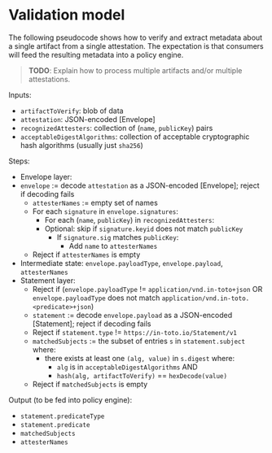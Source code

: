 # Validation model

The following pseudocode shows how to verify and extract metadata about a
single artifact from a single attestation. The expectation is that consumers
will feed the resulting metadata into a policy engine.

> **TODO**: Explain how to process multiple artifacts and/or multiple attestations.

Inputs:

-   `artifactToVerify`: blob of data
-   `attestation`: JSON-encoded [Envelope]
-   `recognizedAttesters`: collection of (`name`, `publicKey`) pairs
-   `acceptableDigestAlgorithms`: collection of acceptable cryptographic hash
    algorithms (usually just `sha256`)

Steps:

-   Envelope layer:
-   `envelope` := decode `attestation` as a JSON-encoded [Envelope];
        reject if decoding fails
    -   `attesterNames` := empty set of names
    -   For each `signature` in `envelope.signatures`:
        -   For each (`name`, `publicKey`) in `recognizedAttesters`:
        -   Optional: skip if `signature.keyid` does not match
            `publicKey`
            -   If `signature.sig` matches `publicKey`:
                -   Add `name` to `attesterNames`
    -   Reject if `attesterNames` is empty
-   Intermediate state: `envelope.payloadType`, `envelope.payload`,
    `attesterNames`
-   Statement layer:
    -   Reject if (`envelope.payloadType` != `application/vnd.in-toto+json` OR `envelope.payloadType` does not match `application/vnd.in-toto.<predicate>+json`)
    -   `statement` := decode `envelope.payload` as a JSON-encoded
        [Statement]; reject if decoding fails
    -   Reject if `statement.type` != `https://in-toto.io/Statement/v1`
    -   `matchedSubjects` := the subset of entries `s` in `statement.subject`
        where:
        -   there exists at least one `(alg, value)` in `s.digest` where:
            -   `alg` is in `acceptableDigestAlgorithms` AND
            -   `hash(alg, artifactToVerify)` == `hexDecode(value)`
    -   Reject if `matchedSubjects` is empty

Output (to be fed into policy engine):

-   `statement.predicateType`
-   `statement.predicate`
-   `matchedSubjects`
-   `attesterNames`
